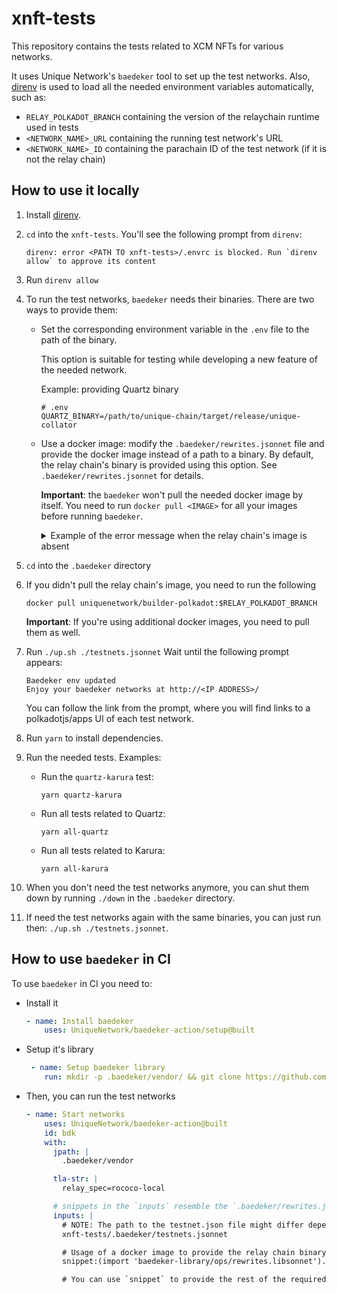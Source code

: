 # xnft-tests

This repository contains the tests related to XCM NFTs for various networks.

It uses Unique Network's `baedeker` tool to set up the test networks.
Also, [direnv](https://direnv.net/) is used to load all the needed environment variables automatically, such as:
* `RELAY_POLKADOT_BRANCH` containing the version of the relaychain runtime used in tests
* `<NETWORK_NAME>_URL` containing the running test network's URL 
* `<NETWORK_NAME>_ID` containing the parachain ID of the test network (if it is not the relay chain)

## How to use it locally

1. Install [direnv](https://direnv.net/).
2. `cd` into the `xnft-tests`.
You'll see the following prompt from `direnv`:
    ```
    direnv: error <PATH TO xnft-tests>/.envrc is blocked. Run `direnv allow` to approve its content
    ```
3. Run `direnv allow`

4. To run the test networks, `baedeker` needs their binaries. There are two ways to provide them:
    * Set the corresponding environment variable in the `.env` file to the path of the binary.

        This option is suitable for testing while developing a new feature of the needed network.

        Example: providing Quartz binary
        ```
        # .env
        QUARTZ_BINARY=/path/to/unique-chain/target/release/unique-collator
        ```

    * Use a docker image: modify the `.baedeker/rewrites.jsonnet` file and provide the docker image instead of a path to a binary.
    By default, the relay chain's binary is provided using this option. See `.baedeker/rewrites.jsonnet` for details.

        **Important**: the `baedeker` won't pull the needed docker image by itself. You need to run `docker pull <IMAGE>` for all your images before running `baedeker`.

        <details>
            <summary>Example of the error message when the relay chain's image is absent</summary>

            ERROR baedeker: runtime error: spec builder: docker finished with non-zero exit code; spec dumped to ""
            Command was: "timeout" "-s" "INT" "25" "docker" "run" "--rm" "-e" "RUST_LOG=debug" "-e" "RUST_BACKTRACE=full" "-e" "COLORBT_SHOW_HIDDEN=1" "--pull" "never" "uniquenetwork/builder-polkadot:release-v1.0.0" "build-spec" "--base-path" "/tmp/node" "--chain" "rococo-local"
                vendor/baedeker-library/inputs/base.libsonnet:14:63-100:     function <builtin_process_spec> call
                <build spec for relay>
                vendor/baedeker-library/inputs/base.libsonnet:14:12-101:     function <builtin_description> call
                vendor/baedeker-library/outputs/compose.libsonnet:99:61-70:  field <specJson> access
                argument <value> evaluation
                vendor/baedeker-library/outputs/compose.libsonnet:99:36-101: function <builtin_manifest_json_ex> call
        </details>


5. `cd` into the `.baedeker` directory
6. If you didn't pull the relay chain's image, you need to run the following
    ```
    docker pull uniquenetwork/builder-polkadot:$RELAY_POLKADOT_BRANCH
    ```

    **Important**: If you're using additional docker images, you need to pull them as well.

7. Run `./up.sh ./testnets.jsonnet`
Wait until the following prompt appears:
    ```
    Baedeker env updated
    Enjoy your baedeker networks at http://<IP ADDRESS>/
    ```

    You can follow the link from the prompt, where you will find links to a polkadotjs/apps UI of each test network.

8. Run `yarn` to install dependencies.

9. Run the needed tests.
Examples: 
    * Run the `quartz-karura` test:
        ```
        yarn quartz-karura
        ```
    * Run all tests related to Quartz:
        ```
        yarn all-quartz
        ```
    * Run all tests related to Karura:
        ```
        yarn all-karura
        ```

10. When you don't need the test networks anymore, you can shut them down by running `./down` in the `.baedeker` directory.

11. If need the test networks again with the same binaries, you can just run then: `./up.sh ./testnets.jsonnet`.

## How to use `baedeker` in CI

To use `baedeker` in CI you need to:
* Install it
    ```yaml
    - name: Install baedeker
        uses: UniqueNetwork/baedeker-action/setup@built
    ```
* Setup it's library
    ```yaml
     - name: Setup baedeker library
        run: mkdir -p .baedeker/vendor/ && git clone https://github.com/UniqueNetwork/baedeker-library .baedeker/vendor/baedeker-library
    ```
* Then, you can run the test networks
    ```yaml
    - name: Start networks
        uses: UniqueNetwork/baedeker-action@built
        id: bdk
        with:
          jpath: |
            .baedeker/vendor

          tla-str: |
            relay_spec=rococo-local

          # snippets in the `inputs` resemble the `.baedeker/rewrites.json` file
          inputs: |
            # NOTE: The path to the testnet.json file might differ depending on how you checkout the `xnft-tests` repo.
            xnft-tests/.baedeker/testnets.jsonnet

            # Usage of a docker image to provide the relay chain binary
            snippet:(import 'baedeker-library/ops/rewrites.libsonnet').rewriteNodePaths({'bin/polkadot':{dockerImage:'uniquenetwork/builder-polkadot:${{ <VERSION VARIABLE> }}'}})

            # You can use `snippet` to provide the rest of the required binaries.
    ```
